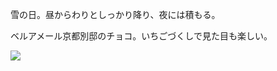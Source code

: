 雪の日。昼からわりとしっかり降り、夜には積もる。

ベルアメール京都別邸のチョコ。いちごづくしで見た目も楽しい。

![](https://photos.old.apkas.net/medium/202402/20240205-174250.webp)

